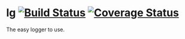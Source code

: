 # lg  [![Build Status][ci-img]][ci] [![Coverage Status][cov-img]][cov]
The easy logger to use. 

[ci-img]: https://travis-ci.org/drkaka/lg.svg?branch=master
[ci]: https://travis-ci.org/drkaka/lg
[cov-img]: https://coveralls.io/repos/github/drkaka/lg/badge.svg?branch=master
[cov]: https://coveralls.io/github/drkaka/lg?branch=master